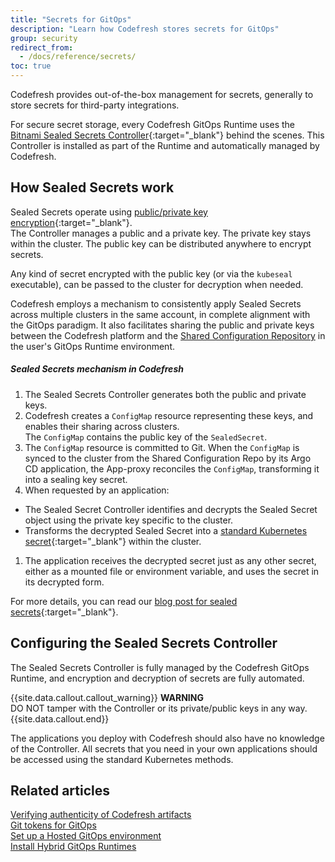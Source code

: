```yaml
---
title: "Secrets for GitOps"
description: "Learn how Codefresh stores secrets for GitOps"
group: security
redirect_from:
  - /docs/reference/secrets/ 
toc: true
---
```


Codefresh provides out-of-the-box management for secrets, generally to store secrets for third-party integrations.  


For secure secret storage, every Codefresh GitOps Runtime uses the [Bitnami Sealed Secrets Controller](https://github.com/bitnami-labs/sealed-secrets){:target="_blank"} behind the scenes.
This Controller is installed as part of the Runtime and automatically managed by Codefresh.


## How Sealed Secrets work

Sealed Secrets operate using [public/private key encryption](https://en.wikipedia.org/wiki/Public-key_cryptography){:target="_blank"}.  
The Controller manages a public and a private key. The private key stays within the cluster. The public key can be distributed anywhere to encrypt secrets.  

Any kind of secret encrypted with the public key (or via the `kubeseal` executable), can be passed to the cluster for decryption when needed.

Codefresh employs a mechanism to consistently apply Sealed Secrets across multiple clusters in the same account, in complete alignment with the GitOps paradigm. 
It also facilitates sharing the public and private keys between the Codefresh platform and the [Shared Configuration Repository]({{site.baseurl}}/docs/installation/gitops/shared-configuration/) 
in the user's GitOps Runtime environment.

##### Sealed Secrets mechanism in Codefresh   
1. The Sealed Secrets Controller generates both the public and private keys.
1. Codefresh creates a `ConfigMap` resource representing these keys, and enables their sharing across clusters.  
  The `ConfigMap` contains the public key of the `SealedSecret`.
1. The `ConfigMap` resource is committed to Git. When the `ConfigMap` is synced to the cluster from the Shared Configuration Repo by its Argo CD application, 
the App-proxy reconciles the `ConfigMap`, transforming it into a sealing key secret. 
1. When requested by an application:
  * The Sealed Secret Controller identifies and decrypts the Sealed Secret object using the private key specific to the cluster.
  * Transforms the decrypted Sealed Secret into a [standard Kubernetes secret](https://kubernetes.io/docs/concepts/configuration/secret/){:target="_blank"} within the cluster.
1. The application receives the decrypted secret just as any other secret, either as a mounted file or environment variable, and uses the secret in its decrypted form.

For more details, you can read our [blog post for sealed secrets](https://codefresh.io/blog/handle-secrets-like-pro-using-gitops/){:target="_blank"}.

## Configuring the Sealed Secrets Controller

The Sealed Secrets Controller is fully managed by the Codefresh GitOps Runtime, and encryption and decryption of secrets are fully automated.

{{site.data.callout.callout_warning}}
**WARNING**  
DO NOT tamper with the Controller or its private/public keys in any way. 
{{site.data.callout.end}}

The applications you deploy with Codefresh should also have no knowledge of the Controller. All secrets that you need in your own applications should be accessed using the standard Kubernetes methods.

## Related articles 
[Verifying authenticity of Codefresh artifacts]({{site.baseurl}}/docs/security/codefresh-signed-artifacts/)  
[Git tokens for GitOps]({{site.baseurl}}/docs/security/git-tokens/)  
[Set up a Hosted GitOps environment]({{site.baseurl}}/docs/installation/gitops/hosted-runtime/)  
[Install Hybrid GitOps Runtimes]({{site.baseurl}}/docs/installation/gitops/runtime-install-with-new-argo-cd/)  







